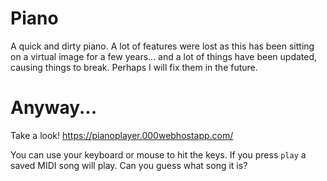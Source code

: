 # Piano

A quick and dirty piano. A lot of features were lost as this has been sitting on a virtual image for a few years... and a lot of things have been updated, causing things to break. Perhaps I will fix them in the future.

# Anyway...

Take a look! https://pianoplayer.000webhostapp.com/

You can use your keyboard or mouse to hit the keys. If you press `play` a saved MIDI song will play. Can you guess what song it is?


